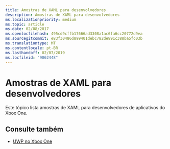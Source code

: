 ```yaml
---
title: Amostras de XAML para desenvolvedores
description: Amostras de XAML para desenvolvedores
ms.localizationpriority: medium
ms.topic: article
ms.date: 02/08/2017
ms.openlocfilehash: 495cd9cffb17666ad3308a1ac6fa6cc20772d9ea
ms.sourcegitcommit: e83f30486d899401debc782de891c388ba5fc03b
ms.translationtype: MT
ms.contentlocale: pt-BR
ms.lasthandoff: 02/07/2019
ms.locfileid: "9062448"
---
```

# <a name="xaml-samples-for-developers"></a>Amostras de XAML para desenvolvedores

Este tópico lista amostras de XAML para desenvolvedores de aplicativos do Xbox One.

## <a name="see-also"></a>Consulte também
- [UWP no Xbox One](index.md)

